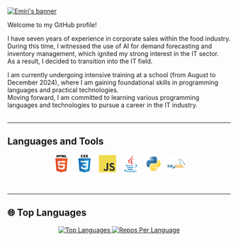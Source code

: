 <a href="https://git.io/typing-svg">
  <img src="https://readme-typing-svg.demolab.com?font=Fira+Code&weight=700&size=30&duration=2000&pause=1000&vCenter=true&random=false&width=500&height=30&lines=Hello+👋%2C+I'm+Emiri+🇯🇵" alt="Emiri's banner" />
</a>

Welcome to my GitHub profile!

I have seven years of experience in corporate sales within the food industry.  
During this time, I witnessed the use of AI for demand forecasting and inventory management, which ignited my strong interest in the IT sector.    
As a result, I decided to transition into the IT field.  

I am currently undergoing intensive training at a school (from August to December 2024),  where I am gaining foundational skills in programming languages and practical technologies.  
Moving forward, I am committed to learning various programming languages and technologies to pursue a career in the IT industry.  
<br>

---

## Languages and Tools
<p align="center">
  <img src="https://raw.githubusercontent.com/devicons/devicon/master/icons/html5/html5-original-wordmark.svg" 
    width="40" height="40" alt="HTML5" />&nbsp;&nbsp;
  <img src="https://raw.githubusercontent.com/devicons/devicon/master/icons/css3/css3-original-wordmark.svg" 
    width="40" height="40" alt="CSS3" />&nbsp;&nbsp;
  <img src="https://raw.githubusercontent.com/devicons/devicon/master/icons/javascript/javascript-original.svg" 
    width="40" height="40" alt="JavaScript" />&nbsp;&nbsp;
  <img src="https://raw.githubusercontent.com/devicons/devicon/master/icons/java/java-original.svg" 
    width="40" height="40" alt="Java" />&nbsp;&nbsp;
  <img src="https://raw.githubusercontent.com/devicons/devicon/master/icons/python/python-original.svg" 
    width="40" height="40" alt="Python" />&nbsp;&nbsp;
  <img src="https://raw.githubusercontent.com/devicons/devicon/master/icons/mysql/mysql-original-wordmark.svg" 
    width="40" height="40" alt="MySQL" />
</p>
<br>

---

## 🌐 Top Languages
<p align="center">
  <a href="https://github.com/anuraghazra/github-readme-stats">
    <img src="https://github-readme-stats.vercel.app/api/top-langs/?username=emiche1108&layout=compact&count_private=true&show_icons=true&theme=radical&hide_border=true" 
      alt="Top Languages" />
  </a>
  <a href="https://github.com/vn7n24fzkq/github-profile-summary-cards">
    <img src="http://github-profile-summary-cards.vercel.app/api/cards/repos-per-language?username=emiche1108&theme=radical" alt="Repos Per Language" />
  </a>
</p>
<br>








